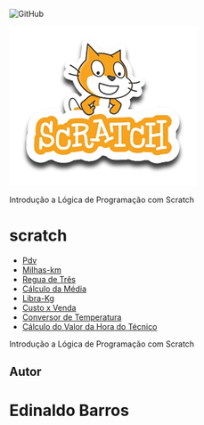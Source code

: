 ![GitHub](https://img.shields.io/github/license/ergbarros/scratch?style=flat-square)


![scratch](https://github.com/ergbarros/scratch/blob/main/assets/icons/scratch.png)

Introdução a Lógica de Programação com Scratch

# scratch
- [Pdv](https://scratch.mit.edu/projects/884841164/editor/)
- [Milhas-km](https://scratch.mit.edu/projects/884617968/editor/)
- [Regua de Três](https://scratch.mit.edu/projects/882635066/editor/)
- [Cálculo da Média](https://scratch.mit.edu/projects/881964953/editor/)
- [Libra-Kg](https://scratch.mit.edu/projects/884624628/editor/)
- [Custo x Venda](https://scratch.mit.edu/projects/884629885/editor/)
- [Conversor de Temperatura](https://scratch.mit.edu/projects/882616220/editor/)
- [Cálculo do Valor da Hora do Técnico](https://scratch.mit.edu/projects/885030225/editor/)

Introdução a Lógica de Programação com Scratch
## Autor
# Edinaldo Barros
